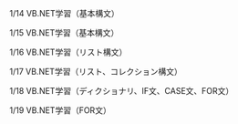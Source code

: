 1/14
VB.NET学習（基本構文）

1/15
VB.NET学習（基本構文）

1/16
VB.NET学習（リスト構文）

1/17
VB.NET学習（リスト、コレクション構文）

1/18
VB.NET学習（ディクショナリ、IF文、CASE文、FOR文）

1/19
VB.NET学習（FOR文）
